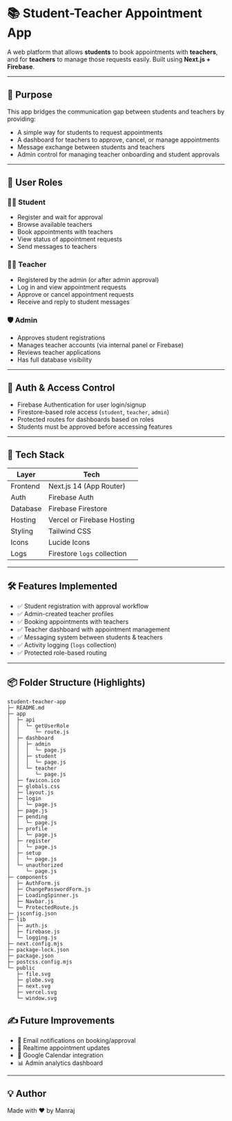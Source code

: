 # 📚 Student-Teacher Appointment App

A web platform that allows **students** to book appointments with **teachers**, and for **teachers** to manage those requests easily. Built using **Next.js + Firebase**.

---

## 🎯 Purpose

This app bridges the communication gap between students and teachers by providing:
- A simple way for students to request appointments
- A dashboard for teachers to approve, cancel, or manage appointments
- Message exchange between students and teachers
- Admin control for managing teacher onboarding and student approvals

---

## 👥 User Roles

### 👩‍🎓 Student
- Register and wait for approval
- Browse available teachers
- Book appointments with teachers
- View status of appointment requests
- Send messages to teachers

### 👨‍🏫 Teacher
- Registered by the admin (or after admin approval)
- Log in and view appointment requests
- Approve or cancel appointment requests
- Receive and reply to student messages

### 🛡️ Admin
- Approves student registrations
- Manages teacher accounts (via internal panel or Firebase)
- Reviews teacher applications
- Has full database visibility

---

## 🔐 Auth & Access Control

- Firebase Authentication for user login/signup
- Firestore-based role access (`student`, `teacher`, `admin`)
- Protected routes for dashboards based on roles
- Students must be approved before accessing features

---

## 🚀 Tech Stack

| Layer        | Tech        |
|--------------|-------------|
| Frontend     | Next.js 14 (App Router) |
| Auth         | Firebase Auth |
| Database     | Firebase Firestore |
| Hosting      | Vercel or Firebase Hosting |
| Styling      | Tailwind CSS |
| Icons        | Lucide Icons |
| Logs         | Firestore `logs` collection |

---

## 🛠️ Features Implemented

- ✅ Student registration with approval workflow
- ✅ Admin-created teacher profiles
- ✅ Booking appointments with teachers
- ✅ Teacher dashboard with appointment management
- ✅ Messaging system between students & teachers
- ✅ Activity logging (`logs` collection)
- ✅ Protected role-based routing

---

## 📦 Folder Structure (Highlights)
```
student-teacher-app
├─ README.md
├─ app
│  ├─ api
│  │  └─ getUserRole
│  │     └─ route.js
│  ├─ dashboard
│  │  ├─ admin
│  │  │  └─ page.js
│  │  ├─ student
│  │  │  └─ page.js
│  │  └─ teacher
│  │     └─ page.js
│  ├─ favicon.ico
│  ├─ globals.css
│  ├─ layout.js
│  ├─ login
│  │  └─ page.js
│  ├─ page.js
│  ├─ pending
│  │  └─ page.js
│  ├─ profile
│  │  └─ page.js
│  ├─ register
│  │  └─ page.js
│  ├─ setup
│  │  └─ page.js
│  └─ unauthorized
│     └─ page.js
├─ components
│  ├─ AuthForm.js
│  ├─ ChangePasswordForm.js
│  ├─ LoadingSpinner.js
│  ├─ Navbar.js
│  └─ ProtectedRoute.js
├─ jsconfig.json
├─ lib
│  ├─ auth.js
│  ├─ firebase.js
│  └─ logging.js
├─ next.config.mjs
├─ package-lock.json
├─ package.json
├─ postcss.config.mjs
└─ public
   ├─ file.svg
   ├─ globe.svg
   ├─ next.svg
   ├─ vercel.svg
   └─ window.svg

```

## ✍️ Future Improvements

- 📩 Email notifications on booking/approval
- 🔔 Realtime appointment updates
- 📆 Google Calendar integration
- 📊 Admin analytics dashboard

---


## 💡 Author

Made with ❤️ by Manraj

